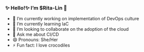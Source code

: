 ### ✨ Hello!✨ I’m $Rita-Lin 👋

- 🔭 I’m currently working on implementation of DevOps culture
- 🌱 I’m currently learning laC
- 👯 I’m looking to collaborate on the adoption of the cloud
- 💬 Ask me about CI/CD
- 😄 Pronouns: She/Her
- ⚡ Fun fact: I love crocodiles
